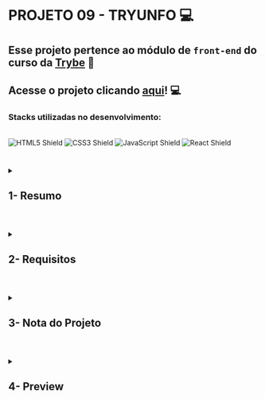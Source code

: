 # PROJETO 09 - TRYUNFO :computer:

## Esse projeto pertence ao módulo de `front-end` do curso da [Trybe](https://www.betrybe.com/) :green_heart:

## Acesse o projeto clicando [aqui](https://jonnoliveira.github.io/trybe-project-09-tryunfo/)! :computer:
 
### Stacks utilizadas no desenvolvimento:
<div style="display: inline_block"><br>
  <img src="https://img.shields.io/badge/HTML5-E34F26?style=for-the-badge&logo=html5&logoColor=white" alt="HTML5 Shield" />
  <img src="https://img.shields.io/badge/CSS3-1572B6?style=for-the-badge&logo=css3&logoColor=white" alt="CSS3 Shield" />
  <img src="https://img.shields.io/badge/JavaScript-323330?style=for-the-badge&logo=javascript&logoColor=F7DF1E" alt="JavaScript Shield" />
   <img src="https://img.shields.io/badge/React-20232A?style=for-the-badge&logo=react&logoColor=61DAFB" alt="React Shield" />
</div>

#
 
<details>
 
<summary>
  
## 1- Resumo
  
</summary>

No Tryunfo simulei um jogo de cartas onde tive a grande oportunidade de aprender a criar uma página utilizando da componentização das funções da aplicação utilizando React. Além disso, pude usar o estado dos componentes para gerenciar melhor os eventos. Com tudo isso foi possível criar novas cartas e listar as cartas existentes no baralho. Veja mais abaixo!

</details>

#

<details>
 
<summary>
 
## 2- Requisitos

</summary>

* I. Crie o formulário que será usado para adicionar cartas ao baralho

* II. Adicione as props necessárias ao componente de formulário

* III. Crie e renderize o componente Card com as props necessárias

* IV. Crie o preview da carta que está sendo criada pelo formulário

* V. Faça a validação do botão de Salvar no formulário

* VI. Crie a função do botão salvar

* VII. Crie a validação do Super Trunfo

* VIII. Exiba a lista de cartas que estão salvas no estado

* IX. Crie um botão para remover uma carta do baralho

---

## Requisitos bônus

Sua aplicação terá três filtros de listagem de cartas: filtro por nome, por raridade e por Super Trunfo. Os filtros nome e raridade são acumulativos. O filtro Super Trunfo funciona de forma independente.

* X. Crie o filtro pelo nome da carta

* XI. Crie o filtro por raridade da carta

* XII. Crie o filtro de Super Trunfo

</details>

# 

<details>
 
<summary>

## 3- Nota do Projeto
 
</summary>

## 100% :heavy_check_mark:

![Project-Tryunfo-Grade](https://github.com/jonnoliveira/trybe-project-09-tryunfo/blob/main/image/tryunfo-grade.png)

</details> 
 
# 

<details>
 
<summary>

## 4- Preview

</summary>
 
![Project-Tryunfo-Preview-1](https://github.com/jonnoliveira/trybe-project-09-tryunfo/blob/main/image/tryunfo-preview-1.png)
![Project-Tryunfo-Preview-2](https://github.com/jonnoliveira/trybe-project-09-tryunfo/blob/main/image/tryunfo-preview-2-cut.png)
</details>

